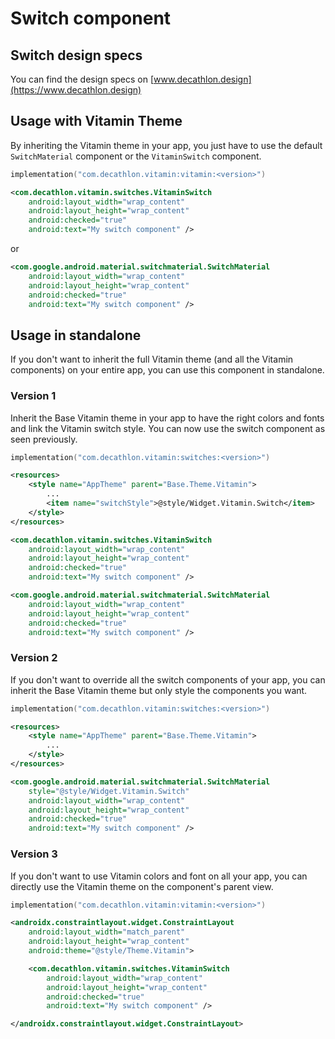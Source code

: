 # Switch component

## Switch design specs
You can find the design specs on [www.decathlon.design](https://www.decathlon.design)

## Usage with Vitamin Theme

By inheriting the Vitamin theme in your app, you just have to use the default `SwitchMaterial` component or the `VitaminSwitch` component. 

```kotlin
implementation("com.decathlon.vitamin:vitamin:<version>")
```
```xml
<com.decathlon.vitamin.switches.VitaminSwitch
    android:layout_width="wrap_content"
    android:layout_height="wrap_content"
    android:checked="true"
    android:text="My switch component" />
```

or 

```xml
<com.google.android.material.switchmaterial.SwitchMaterial
    android:layout_width="wrap_content"
    android:layout_height="wrap_content"
    android:checked="true"
    android:text="My switch component" />
```

## Usage in standalone

If you don't want to inherit the full Vitamin theme (and all the Vitamin components) on your entire app, you can use this component in standalone.

### Version 1

Inherit the Base Vitamin theme in your app to have the right colors and fonts and link the Vitamin switch style.
You can now use the switch component as seen previously.

```kotlin
implementation("com.decathlon.vitamin:switches:<version>")
```

```xml
<resources>
    <style name="AppTheme" parent="Base.Theme.Vitamin">
        ...
        <item name="switchStyle">@style/Widget.Vitamin.Switch</item>
    </style>
</resources>
```

```xml
<com.decathlon.vitamin.switches.VitaminSwitch
    android:layout_width="wrap_content"
    android:layout_height="wrap_content"
    android:checked="true"
    android:text="My switch component" />
```

```xml
<com.google.android.material.switchmaterial.SwitchMaterial
    android:layout_width="wrap_content"
    android:layout_height="wrap_content"
    android:checked="true"
    android:text="My switch component" />
```

### Version 2

If you don't want to override all the switch components of your app, you can inherit the Base Vitamin theme but only style the components you want.

```kotlin
implementation("com.decathlon.vitamin:switches:<version>")
```

```xml
<resources>
    <style name="AppTheme" parent="Base.Theme.Vitamin">
        ...
    </style>
</resources>
```

```xml
<com.google.android.material.switchmaterial.SwitchMaterial
    style="@style/Widget.Vitamin.Switch"
    android:layout_width="wrap_content"
    android:layout_height="wrap_content"
    android:checked="true"
    android:text="My switch component" />
```

### Version 3

If you don't want to use Vitamin colors and font on all your app, you can directly use the Vitamin theme on the component's parent view.

```kotlin
implementation("com.decathlon.vitamin:vitamin:<version>")
```

```xml
<androidx.constraintlayout.widget.ConstraintLayout
    android:layout_width="match_parent"
    android:layout_height="wrap_content"
    android:theme="@style/Theme.Vitamin">

    <com.decathlon.vitamin.switches.VitaminSwitch
        android:layout_width="wrap_content"
        android:layout_height="wrap_content"
        android:checked="true"
        android:text="My switch component" />

</androidx.constraintlayout.widget.ConstraintLayout>
```